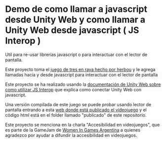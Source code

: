 # Demo de como llamar a javascript desde Unity Web y como llamar a Unity Web desde javascript ( JS Interop )

Util para re-usar librerías javascript o para interactuar con el lector de pantalla.

Este proyecto toma el [juego de tres en raya hecho por herbou](https://github.com/herbou/Unity_TicTacToe) y le agrega llamadas hacia y desde javascript para interactuar con el lector de pantalla

Este proyecto se ha realizado usando la [documentación de Unity Web sobre como utilizar JS Interop](https://docs.unity3d.com/Manual/webgl-interactingwithbrowserscripting.html) que explica como conectar Unity Web con javascript.

Una versión compilada de este juego se puede probar usando lector de pantalla entrando a esta [web donde está publicado el videojuego](https://demoues.onrender.com) y el código html está en el folder llamado "publicado" de este repositorio.

Este proyecto se menciona en la charla "Accesibilidad en videojuegos", que es parte de la GameJam de [Women In Games Argentina](https://www.instagram.com/womeningamesargentina/) a quienes agradezco por ayudar a difundir la accesibilidad en videojuegos.
